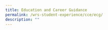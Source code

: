 ```yaml
---
title: Education and Career Guidance
permalink: /wrs-student-experience/cce/ecg/
description: ""
---
```

